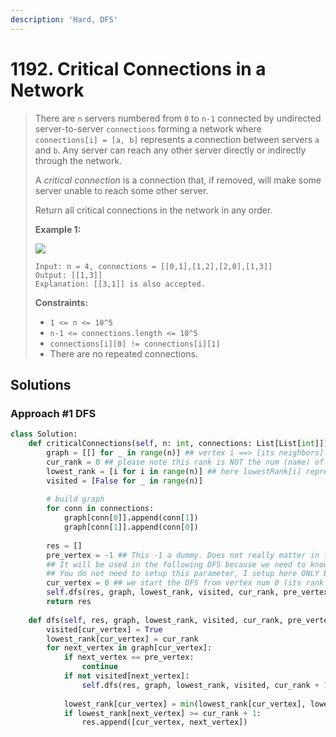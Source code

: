 ```yaml
---
description: 'Hard, DFS'
---
```


# 1192. Critical Connections in a Network

> There are `n` servers numbered from `0` to `n-1` connected by undirected server-to-server `connections` forming a network where `connections[i] = [a, b]` represents a connection between servers `a` and `b`. Any server can reach any other server directly or indirectly through the network.
>
> A _critical connection_ is a connection that, if removed, will make some server unable to reach some other server.
>
> Return all critical connections in the network in any order.
>
> **Example 1:**
>
> ![](https://assets.leetcode.com/uploads/2019/09/03/1537_ex1_2.png)
>
> ```text
> Input: n = 4, connections = [[0,1],[1,2],[2,0],[1,3]]
> Output: [[1,3]]
> Explanation: [[3,1]] is also accepted.
> ```
>
> **Constraints:**
>
> * `1 <= n <= 10^5`
> * `n-1 <= connections.length <= 10^5`
> * `connections[i][0] != connections[i][1]`
> * There are no repeated connections.

## Solutions

### Approach \#1 DFS

```python
class Solution:
    def criticalConnections(self, n: int, connections: List[List[int]]) -> List[List[int]]:
        graph = [[] for _ in range(n)] ## vertex i ==> [its neighbors]
        cur_rank = 0 ## please note this rank is NOT the num (name) of the vertex itself, it is the order of your DFS level
        lowest_rank = [i for i in range(n)] ## here lowestRank[i] represents the lowest order of vertex that can reach this vertex i
        visited = [False for _ in range(n)]
        
        # build graph
        for conn in connections:
            graph[conn[0]].append(conn[1])
            graph[conn[1]].append(conn[0])
            
        res = []
        pre_vertex = -1 ## This -1 a dummy. Does not really matter in the beginning. 
		## It will be used in the following DFS because we need to know where the current DFS level comes from. 
		## You do not need to setup this parameter, I setup here ONLY because it is more clear to see what are passed on in the DFS method.
        cur_vertex = 0 ## we start the DFS from vertex num 0 (its rank is also 0 of course)
        self.dfs(res, graph, lowest_rank, visited, cur_rank, pre_vertex, cur_vertex)
        return res
    
    def dfs(self, res, graph, lowest_rank, visited, cur_rank, pre_vertex, cur_vertex):
        visited[cur_vertex] = True
        lowest_rank[cur_vertex] = cur_rank
        for next_vertex in graph[cur_vertex]:
            if next_vertex == pre_vertex:
                continue
            if not visited[next_vertex]:
                self.dfs(res, graph, lowest_rank, visited, cur_rank + 1, cur_vertex, next_vertex)
                
            lowest_rank[cur_vertex] = min(lowest_rank[cur_vertex], lowest_rank[next_vertex])
            if lowest_rank[next_vertex] >= cur_rank + 1:
                res.append([cur_vertex, next_vertex])
```

